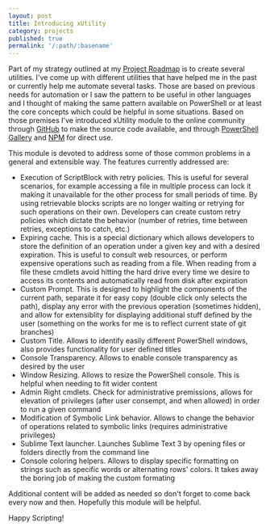 ```yaml
---
layout: post
title: Introducing xUtility
category: projects
published: true
permalink: '/:path/:basename'
---
```


Part of my strategy outlined at my [Project Roadmap](https://hobelinm.github.io/Project-Roadmap/) is to create several utilities. 
I've come up with different utilities that have helped me in the past or currently help me automate several tasks. 
Those are based on previous needs for automation or I saw the pattern to be useful in other languages and I thought of making the same pattern available on PowerShell or at least the core concepts which could be helpful in some situations. 
Based on those premises I've introduced xUtility module to the online community through [GitHub](https://github.com/hobelinm/PsxUtility) to make the source code available, and through [PowerShell Gallery](https://www.powershellgallery.com/packages/xUtility/) and [NPM](https://www.npmjs.com/package/ps-xutilities) for direct use.

This module is devoted to address some of those common problems in a general and extensible way. 
The features currently addressed are:

- Execution of ScriptBlock with retry policies. This is useful for several scenarios, for example accessing a file in multiple process can lock it making it unavailable for the other process for small periods of time. 
By using retrievable blocks scripts are no longer waiting or retrying for such operations on their own. 
Developers can create custom retry policies which dictate the behavior (number of retries, time between retries, exceptions to catch, etc.)
- Expiring cache. This is a special dictionary which allows developers to store the definition of an operation under a given key and with a desired expiration. This is useful to consult web resources, or perform expensive operations such as reading from a file. When reading from a file these cmdlets avoid hitting the hard drive every time we desire to access its contents and automatically read from disk after expiration
- Custom Prompt. This is designed to highlight the components of the current path, separate it for easy copy (double click only selects the path), display any error with the previous operation (sometimes hidden), and allow for extensiblity for displaying additional stuff defined by the user (something on the works for me is to reflect current state of git branches)
- Custom Title. Allows to identify easily different PowerShell windows, also provides functionality for user defined titles
- Console Transparency. Allows to enable console transparency as desired by the user
- Window Resizing. Allows to resize the PowerShell console. This is helpful when needing to fit wider content
- Admin Right cmdlets. Check for administrative premissions, allows for elevation of privileges (after user consempt, and when allowed) in order to run a given command
- Modification of Symbolic Link behavior. Allows to change the behavior of operations related to symbolic links (requires administrative privileges)
- Sublime Text launcher. Launches Sublime Text 3 by opening files or folders directly from the command line
- Console coloring helpers. Allows to display specific formatting on strings such as specific words or alternating rows' colors. It takes away the boring job of making the custom formating

Additional content will be added as needed so don't forget to come back every now and then. Hopefully this module will be helpful.

Happy Scripting!
